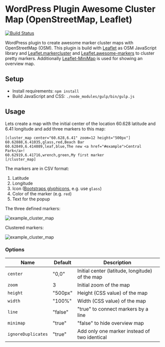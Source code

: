 # WordPress Plugin Awesome Cluster Map (OpenStreetMap, Leaflet)

[![Build Status](https://travis-ci.org/Xennis/wordpress-awesome-cluster-map.svg?branch=master)](https://travis-ci.org/Xennis/wordpress-awesome-cluster-map)

WordPress plugin to create awesome marker cluster maps with OpenStreetMap (OSM).
This plugin is build with [Leaflet](http://leafletjs.com/) as OSM JavaScript
library and [Leaflet.markercluster](https://github.com/Leaflet/Leaflet.markercluster)
and [Leaflet.awesome-markers](https://github.com/lvoogdt/Leaflet.awesome-markers)
to cluster pretty markers. Additionally [Leaflet-MiniMap](https://github.com/Norkart/Leaflet-MiniMap)
is used for showing an overview map.

## Setup

* Install requirements: `npm install`
* Build JavaScript and CSS: `./node_modules/gulp/bin/gulp.js`

## Usage

Lets create a map with the initial center of the location 60.628 latitude and
6.41 longitude and add three markers to this map:
```
[cluster_map center="60.628,6.41" zoom=12 height="500px"]
60.62888,6.41035,glass,red,Beach Bar
60.62849,6.414089,leaf,blue,The new <a href="#example">Central Park</a>!
60.62919,6.41716,wrench,green,My first marker
[/cluster_map]
```

The markers are in CSV format:

1. Latitude
2. Longitude
3. Icon ([Bootstraps glyphicons](http://getbootstrap.com/components/#glyphicons), e.g. use `glass`)
4. Color of the marker (e.g. `red`)
5. Text for the popup

The three defined markers:

![example_cluster_map](_screenshots/2.png)

Clustered markers:

![example_cluster_map](_screenshots/1.png)

### Options

| Name               | Default | Description                                     |
|--------------------|---------|-------------------------------------------------|
| `center`           | "0,0"   | Initial center (latitude, longitude) of the map |
| `zoom`             | 3       | Initial zoom of the map                         |
| `height`           | "500px" | Height (CSS value) of the map                   |
| `width`            | "100%"  | Width (CSS value) of the map                    |
| `line`             | "false" | "true" to connect markers by a line             |
| `minimap`          | "true"  | "false" to hide overview map                    |
| `ignoreDuplicates` | "true"  | Add only one marker instead of two identical    |